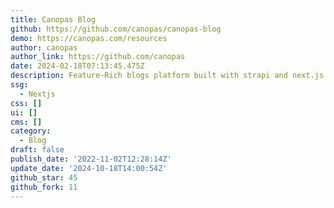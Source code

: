```yaml
---
title: Canopas Blog
github: https://github.com/canopas/canopas-blog
demo: https://canopas.com/resources
author: canopas
author_link: https://github.com/canopas
date: 2024-02-18T07:13:45.475Z
description: Feature-Rich blogs platform built with strapi and next.js
ssg:
  - Nextjs
css: []
ui: []
cms: []
category:
  - Blog
draft: false
publish_date: '2022-11-02T12:28:14Z'
update_date: '2024-10-18T14:00:54Z'
github_star: 45
github_fork: 11
---
```

